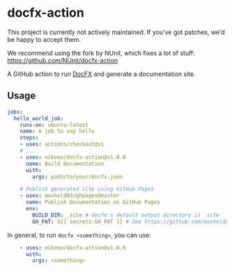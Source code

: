 # docfx-action
This project is currently not actively maintained. If you've got patches, we'd be happy to accept them.

We recommend using the fork by NUnit, which fixes a lot of stuff:
https://github.com/NUnit/docfx-action

A GitHub action to run [DocFX](https://dotnet.github.io/docfx/) and generate a documentation site.

## Usage
```yaml
jobs:
  hello_world_job:
    runs-on: ubuntu-latest
    name: A job to say hello
    steps:
    - uses: actions/checkout@v1
    # ...
    - uses: nikeee/docfx-action@v1.0.0
      name: Build Documentation
      with:
        args: path/to/your/docfx.json

    # Publish generated site using GitHub Pages
    - uses: maxheld83/ghpages@master
      name: Publish Documentation on GitHub Pages
      env:
        BUILD_DIR: _site # docfx's default output directory is _site
        GH_PAT: ${{ secrets.GH_PAT }} # See https://github.com/maxheld83/ghpages
```

In general, to run `docfx <something>`, you can use:
```yaml
    - uses: nikeee/docfx-action@v1.0.0
      with:
        args: <something>
```
